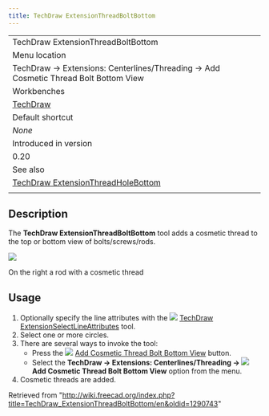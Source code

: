 ```yaml
---
title: TechDraw ExtensionThreadBoltBottom
---
```


|                                                                                                                |
| -------------------------------------------------------------------------------------------------------------- |
| TechDraw ExtensionThreadBoltBottom                                                                             |
| Menu location                                                                                                  |
| TechDraw → Extensions: Centerlines/Threading → Add Cosmetic Thread Bolt Bottom View                            |
| Workbenches                                                                                                    |
| [TechDraw](/TechDraw_Workbench "TechDraw Workbench")                                                           |
| Default shortcut                                                                                               |
| _None_                                                                                                         |
| Introduced in version                                                                                          |
| 0.20                                                                                                           |
| See also                                                                                                       |
| [TechDraw ExtensionThreadHoleBottom](/TechDraw_ExtensionThreadHoleBottom "TechDraw ExtensionThreadHoleBottom") |
|                                                                                                                |

## Description

The **TechDraw ExtensionThreadBoltBottom** tool adds a cosmetic thread to the top or bottom view of bolts/screws/rods.

![](/images/TechDraw_ExtensionThreadBoltBottomExample.png)

On the right a rod with a cosmetic thread

## Usage

1. Optionally specify the line attributes with the ![](/images/TechDraw_ExtensionSelectLineAttributes.svg) [TechDraw ExtensionSelectLineAttributes](/TechDraw_ExtensionSelectLineAttributes "TechDraw ExtensionSelectLineAttributes") tool.
2. Select one or more circles.
3. There are several ways to invoke the tool:
   - Press the ![](/images/TechDraw_ExtensionThreadBoltBottom.svg) [Add Cosmetic Thread Bolt Bottom View](/TechDraw_ExtensionThreadBoltBottom "TechDraw ExtensionThreadBoltBottom") button.
   - Select the **TechDraw → Extensions: Centerlines/Threading → ![](/images/TechDraw_ExtensionThreadBoltBottom.svg) Add Cosmetic Thread Bolt Bottom View** option from the menu.
4. Cosmetic threads are added.

Retrieved from "<http://wiki.freecad.org/index.php?title=TechDraw_ExtensionThreadBoltBottom/en&oldid=1290743>"
